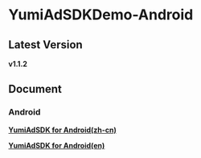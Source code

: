 # YumiAdSDKDemo-Android

## Latest Version

**v1.1.2**

## Document

### Android

[**YumiAdSDK for Android(zh-cn)**](https://github.com/yumimobi/YumiAdSDKDemo-Android/blob/master/docs/YumiAdSDK%20for%20Android(zh-cn).md)

[**YumiAdSDK for Android(en)**](https://github.com/yumimobi/YumiAdSDKDemo-Android/blob/master/docs/YumiAdSDK%20for%20Android(en).md)

